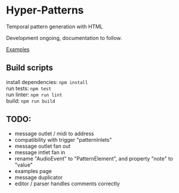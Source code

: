 # Hyper-Patterns
Temporal pattern generation with HTML

Development ongoing, documentation to follow.

[Examples](examples.md)

## Build scripts
install dependencies: `npm install`  
run tests: `npm test`  
run linter: `npm run lint`  
build: `npm run build`  

## TODO:
- message outlet / midi to address
- compatibility with trigger "patternInlets"
- message outlet fan out
- message intlet fan in
- rename "AudioEvent" to "PatternElement", and property "note" to "value"
- examples page
- message duplicator
- editor / parser handles comments correctly